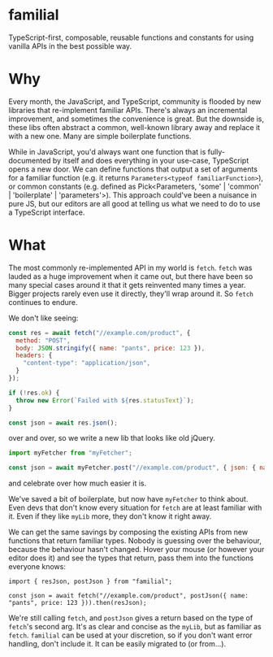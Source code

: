 # familial
TypeScript-first, composable, reusable functions and constants for using vanilla APIs in the best possible way.

# Why
Every month, the JavaScript, and TypeScript, community is flooded by new libraries that re-implement familiar APIs. There's always an incremental improvement, and sometimes the convenience is great. But the downside is, these libs often abstract a common, well-known library away and replace it with a new one. Many are simple boilerplate functions.

While in JavaScript, you'd always want one function that is fully-documented by itself and does everything in your use-case, TypeScript opens a new door. We can define functions that output a set of arguments for a familiar function (e.g. it returns `Parameters<typeof familiarFunction>`), or common constants (e.g. defined as Pick<Parameters<typeof familiarFunction>, 'some' | 'common' | 'boilerplate' | 'parameters'>). This approach could've been a nuisance in pure JS, but our editors are all good at telling us what we need to do to use a TypeScript interface.

# What
The most commonly re-implemented API in my world is `fetch`. `fetch` was lauded as a huge improvement when it came out, but there have been so many special cases around it that it gets reinvented many times a year. Bigger projects rarely even use it directly, they'll wrap around it. So `fetch` continues to endure.

We don't like seeing:
```js
const res = await fetch("//example.com/product", {
  method: "POST",
  body: JSON.stringify({ name: "pants", price: 123 }),
  headers: {
    "content-type": "application/json",
  }
});

if (!res.ok) {
  throw new Error(`Failed with ${res.statusText}`);
}

const json = await res.json();
```
over and over, so we write a new lib that looks like old jQuery.
```js
import myFetcher from "myFetcher";

const json = await myFetcher.post("//example.com/product", { json: { name: "pants", price: 123 } }.json();
```
and celebrate over how much easier it is.

We've saved a bit of boilerplate, but now have `myFetcher` to think about. Even devs that don't know every situation for `fetch` are at least familiar with it. Even if they like `myLib` more, they don't know it right away.

We can get the same savings by composing the existing APIs from new functions that return familiar types. Nobody is guessing over the behaviour, because the behaviour hasn't changed. Hover your mouse (or however your editor does it) and see the types that return, pass them into the functions everyone knows:

```
import { resJson, postJson } from "familial";

const json = await fetch("//example.com/product", postJson({ name: "pants", price: 123 })).then(resJson);
```

We're still calling `fetch`, and `postJson` gives a return based on the type of `fetch`'s second arg. It's as clear and concise as the `myLib`, but as familiar as `fetch`. `familial` can be used at your discretion, so if you don't want error handling, don't include it. It can be easily migrated to (or from...).
